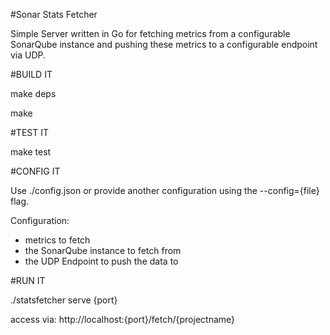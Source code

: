#Sonar Stats Fetcher

Simple Server written in Go for fetching metrics from a configurable SonarQube instance and pushing these metrics to a configurable endpoint via UDP. 

#BUILD IT

make deps

make

#TEST IT

make test

#CONFIG IT

Use ./config.json or provide another configuration using the --config={file} flag.

Configuration:

* metrics to fetch
* the SonarQube instance to fetch from
* the UDP Endpoint to push the data to

#RUN IT

./statsfetcher serve {port}

access via: http://localhost:{port}/fetch/{projectname}

